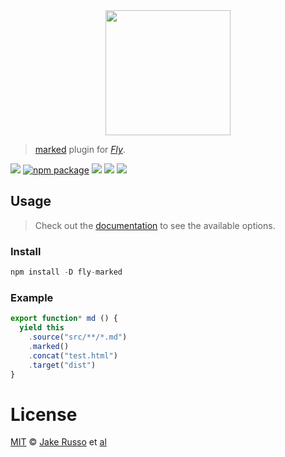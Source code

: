<div align="center">
  <a href="http://github.com/flyjs/fly">
    <img width=200px  src="https://cloud.githubusercontent.com/assets/8317250/8733685/0be81080-2c40-11e5-98d2-c634f076ccd7.png">
  </a>
</div>

> [marked](https://github.com/chjj/marked) plugin for _[Fly][fly]_.

[![][fly-badge]][fly]
[![npm package][npm-ver-link]][releases]
[![][dl-badge]][npm-pkg-link]
[![][travis-badge]][travis-link]
[![][mit-badge]][mit]

## Usage
> Check out the [documentation](https://github.com/chjj/marked#options-1) to see the available options.

### Install

```a
npm install -D fly-marked
```

### Example

```js
export function* md () {
  yield this
    .source("src/**/*.md")
    .marked()
    .concat("test.html")
    .target("dist")
}
```

# License

[MIT][mit] © [Jake Russo][author] et [al][contributors]


[mit]:          http://opensource.org/licenses/MIT
[author]:       http://github.com/MadcapJake
[contributors]: https://github.com/MadcapJake/fly-marked/graphs/contributors
[releases]:     https://github.com/MadcapJake/fly-marked/releases
[fly]:          https://www.github.com/flyjs/fly
[fly-badge]:    https://img.shields.io/badge/fly-JS-05B3E1.svg?style=flat-square
[mit-badge]:    https://img.shields.io/badge/license-MIT-444444.svg?style=flat-square
[npm-pkg-link]: https://www.npmjs.org/package/fly-marked
[npm-ver-link]: https://img.shields.io/npm/v/fly-marked.svg?style=flat-square
[dl-badge]:     http://img.shields.io/npm/dm/fly-marked.svg?style=flat-square
[travis-link]:  https://travis-ci.org/MadcapJake/fly-marked
[travis-badge]: http://img.shields.io/travis/MadcapJake/fly-marked.svg?style=flat-square
